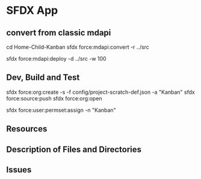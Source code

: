 # SFDX  App

## convert from classic mdapi
cd Home-Child-Kanban
sfdx force:mdapi:convert -r ../src

sfdx force:mdapi:deploy -d ../src -w 100

## Dev, Build and Test

sfdx force:org:create -s -f config/project-scratch-def.json -a "Kanban"
sfdx force:source:push
sfdx force:org:open

sfdx force:user:permset:assign -n "Kanban"

## Resources


## Description of Files and Directories


## Issues


